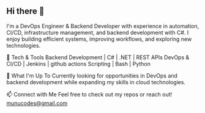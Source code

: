 ## Hi there 👋

I'm a DevOps Engineer & Backend Developer with experience in automation, CI/CD, infrastructure management, and backend development with C#. I enjoy building efficient systems, improving workflows, and exploring new technologies.

🔧 Tech & Tools
Backend Development | C# | .NET | REST APIs
DevOps & CI/CD | Jenkins | github actions
Scripting | Bash | Python

🚀 What I'm Up To
Currently looking for opportunities in DevOps and backend development while expanding my skills in cloud technologies.

📫 Connect with Me
Feel free to check out my repos or reach out! munucodes@gmail.com


<!--
**munucodes/munucodes** is a ✨ _special_ ✨ repository because its `README.md` (this file) appears on your GitHub profile.

Here are some ideas to get you started:

- 🔭 I’m currently working on ...
- 🌱 I’m currently learning ...
- 👯 I’m looking to collaborate on ...
- 🤔 I’m looking for help with ...
- 💬 Ask me about ...
- 📫 How to reach me: ...
- 😄 Pronouns: ...
- ⚡ Fun fact: ...
-->
